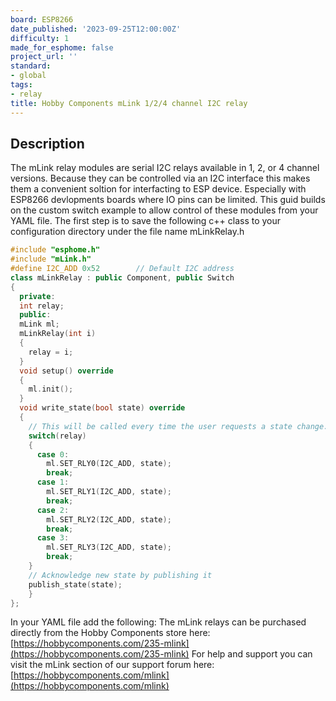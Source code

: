 ```yaml
---
board: ESP8266
date_published: '2023-09-25T12:00:00Z'
difficulty: 1
made_for_esphome: false
project_url: ''
standard:
- global
tags:
- relay
title: Hobby Components mLink 1/2/4 channel I2C relay
---
```


## Description

The mLink relay modules are serial I2C relays available in 1, 2, or 4 channel versions. Because they can be controlled via an I2C interface this makes them a convenient soltion for interfacting to ESP device. Especially with ESP8266 devlopments boards where IO pins can be limited.
This guid builds on the custom switch example to allow control of these modules from your YAML file. The first step is to save the following c++ class to your configuration directory under the file name mLinkRelay.h
```c++
#include "esphome.h"
#include "mLink.h"
#define I2C_ADD 0x52        // Default I2C address
class mLinkRelay : public Component, public Switch
{
  private:
  int relay;
  public:
  mLink ml;
  mLinkRelay(int i)
  {
    relay = i;
  }
  void setup() override
  {
    ml.init();
  }
  void write_state(bool state) override
  {
    // This will be called every time the user requests a state change.
    switch(relay)
    {
      case 0:
        ml.SET_RLY0(I2C_ADD, state);
        break;
      case 1:
        ml.SET_RLY1(I2C_ADD, state);
        break;
      case 2:
        ml.SET_RLY2(I2C_ADD, state);
        break;
      case 3:
        ml.SET_RLY3(I2C_ADD, state);
        break;
    }
    // Acknowledge new state by publishing it
    publish_state(state);
    }
};
```
In your YAML file add the following:
The mLink relays can be purchased directly from the Hobby Components store here: [https://hobbycomponents.com/235-mlink](https://hobbycomponents.com/235-mlink)
For help and support you can visit the mLink section of our support forum here: [https://hobbycomponents.com/mlink](https://hobbycomponents.com/mlink)